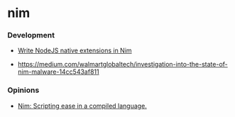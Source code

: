 nim
===

### Development

-   [Write NodeJS native extensions in Nim](https://github.com/andi23rosca/napi-nim)

<!-- -->

-   https://medium.com/walmartglobaltech/investigation-into-the-state-of-nim-malware-14cc543af811

### Opinions

-   [Nim: Scripting ease in a compiled language.](https://www.junglecoder.com/blog/nim-early-report)
